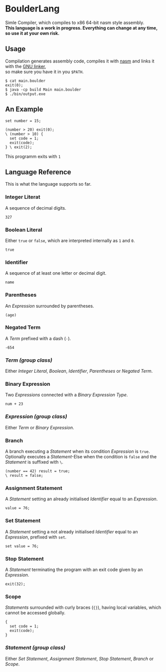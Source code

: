 # BoulderLang

Simle Compiler, which compiles to x86 64-bit nasm style assembly. <br>
**This language is a work in progress. Everything can change at any time, so use it at your own risk.**

## Usage
Compilation generates assembly code, compiles it with [nasm](https://nasm.us/) and links it with the [GNU linker](https://www.gnu.org/software/binutils/), <br>so make sure you have it in you `$PATH`.

```
$ cat main.boulder
exit(0);
$ java -cp build Main main.boulder
$ ./bin/output.exe
```

## An Example

```
set number = 15;

(number > 20) exit(0);
\ (number > 10) {
  set code = 1;
  exit(code);
} \ exit(2);
```
This programm exits with `1`

## Language Reference
This is what the language supports so far.

### Integer Literat
A sequence of decimal digits.
```
327
```

### Boolean Literal
Either `true` or `false`, which are interpreted internally as `1` and `0`.
```
true
```

### Identifier
A sequence of at least one letter or decimal digit.
```
name
```

### Parentheses
An *Expression* surrounded by parentheses.
```
(age)
```

### Negated Term
A *Term* prefixed with a dash (`-`).
```
-654
```

### *Term (group class)*
Either *Integer Literal*, *Boolean*, *Identifier*, *Parentheses* or *Negated Term*.

### Binary Expression
Two *Expressions* connected with a *Binary Expression Type*.
```
num + 23
```

### *Expression (group class)*
Either *Term* or *Binary Expression*.

### Branch
A branch executing a *Statement* when its condition *Expression* is `true`. Optionally executes a *Statement*-Else when the condition is `false` and the *Statement* is suffixed with `\`.
```
(number == 42) result = true;
\ result = false;
```

### Assignment Statement
A *Statement* setting an already initialised *Identifier* equal to an *Expression*.
```
value = 76;
```

### Set Statement
A *Statement* setting a not already initialised *Identifier* equal to an *Expression*, prefixed with `set`.
```
set value = 76;
```

### Stop Statement
A *Statement* terminating the program with an exit code given by an *Expression*.
```
exit(32);
```

### Scope
*Statements* surrounded with curly braces (`{}`), having local variables, which cannot be accessed globally.
```
{
  set code = 1;
  exit(code);
}
```

### *Statement (group class)*
Either *Set Statement*, *Assignment Statement*, *Stop Statement*, *Branch* or *Scope*.

